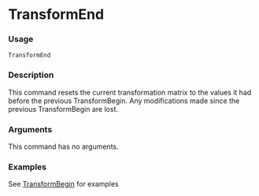 # TransformEnd
### Usage
    TransformEnd 
### Description
This command resets the current transformation matrix to the values it had before the previous TransformBegin. Any modifications made since the previous TransformBegin are lost. 
### Arguments
This command has no arguments.
### Examples
See [TransformBegin](TransformBegin.md) for examples

